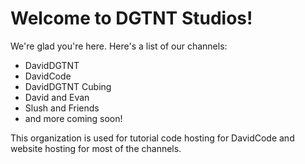 # Welcome to DGTNT Studios!

We're glad you're here. Here's a list of our channels:

* DavidDGTNT
* DavidCode
* DavidDGTNT Cubing
* David and Evan
* Slush and Friends
* and more coming soon!



This organization is used for tutorial code hosting for DavidCode and website hosting for most of the channels.
